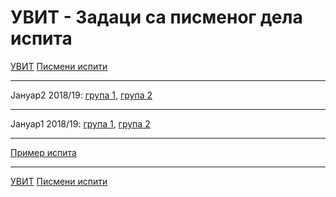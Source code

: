 # УВИТ - Задаци са писменог дела испита

[УВИТ](../../README.md) [Писмени испити](../README.md)

---

Јануар2 2018/19: [група 1](jan2_grupa1.zip), [група 2](jan2_grupa2.zip)

---

Јануар1 2018/19: [група 1](jan1_grupa1.zip), [група 2](jan1_grupa2.zip)

---

[Пример испита](primer_ispita.zip)

---

[УВИТ](../../README.md) [Писмени испити](../README.md)  


